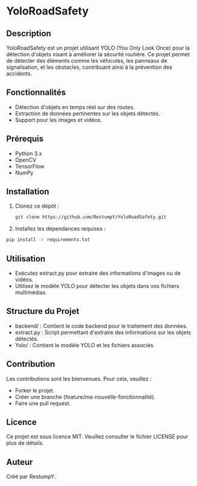 # YoloRoadSafety

## Description
YoloRoadSafety est un projet utilisant YOLO (You Only Look Once) pour la détection d'objets visant à améliorer la sécurité routière. Ce projet permet de détecter des éléments comme les véhicules, les panneaux de signalisation, et les obstacles, contribuant ainsi à la prévention des accidents.

## Fonctionnalités
- Détection d'objets en temps réel sur des routes.
- Extraction de données pertinentes sur les objets détectés.
- Support pour les images et vidéos.

## Prérequis
- Python 3.x
- OpenCV
- TensorFlow
- NumPy

## Installation
1. Clonez ce dépôt :
   ```bash
   git clone https://github.com/RestumpY/YoloRoadSafety.git
   ```
   
2. Installez les dépendances requises : 
  ```bash
  pip install -r requirements.txt
  ```
## Utilisation
- Exécutez extract.py pour extraire des informations d'images ou de vidéos.
- Utilisez le modèle YOLO pour détecter les objets dans vos fichiers multimédias.

## Structure du Projet
- backend/ : Contient le code backend pour le traitement des données.
- extract.py : Script permettant d'extraire des informations sur les objets détectés.
- Yolo/ : Contient le modèle YOLO et les fichiers associés.


## Contribution
Les contributions sont les bienvenues. Pour cela, veuillez :
- Forker le projet.
- Créer une branche (feature/ma-nouvelle-fonctionnalité).
- Faire une pull request.

## Licence
Ce projet est sous licence MIT. Veuillez consulter le fichier LICENSE pour plus de détails.

## Auteur
Créé par RestumpY.
